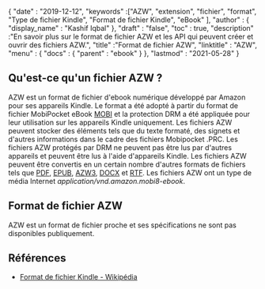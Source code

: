 {
  "date" : "2019-12-12",
  "keywords" :["AZW", "extension", "fichier", "format", "Type de fichier Kindle", "Format de fichier Kindle", "eBook" ],
  "author" : {
    "display_name" : "Kashif Iqbal"
},
  "draft" : "false",
  "toc" : true,
  "description" :"En savoir plus sur le format de fichier AZW et les API qui peuvent créer et ouvrir des fichiers AZW.",
  "title" :"Format de fichier AZW",
  "linktitle" : "AZW",
  "menu" : {
    "docs" : {
      "parent" : "ebook"
}
},
  "lastmod" : "2021-05-28"
}

## Qu'est-ce qu'un fichier AZW ?

AZW est un format de fichier d'ebook numérique développé par Amazon pour ses appareils Kindle. Le format a été adopté à partir du format de fichier MobiPocket eBook [MOBI](/fr/ebook/mobi/) et la protection DRM a été appliquée pour leur utilisation sur les appareils Kindle uniquement. Les fichiers AZW peuvent stocker des éléments tels que du texte formaté, des signets et d'autres informations dans le cadre des fichiers Mobipocket .PRC. Les fichiers AZW protégés par DRM ne peuvent pas être lus par d'autres appareils et peuvent être lus à l'aide d'appareils Kindle. Les fichiers AZW peuvent être convertis en un certain nombre d'autres formats de fichiers tels que [PDF](/fr/pdf/), [EPUB](/fr/ebook/epub/), [AZW3](/fr/ebook/azw3/), [DOCX](/fr/word-processing/docx/) et [RTF](/fr/word-processing/rtf/). Les fichiers AZW ont un type de média Internet *application/vnd.amazon.mobi8-ebook*.

## Format de fichier AZW

AZW est un format de fichier proche et ses spécifications ne sont pas disponibles publiquement.

## Références ##

* [Format de fichier Kindle - Wikipédia](https://en.wikipedia.org/wiki/Kindle_File_Format)

